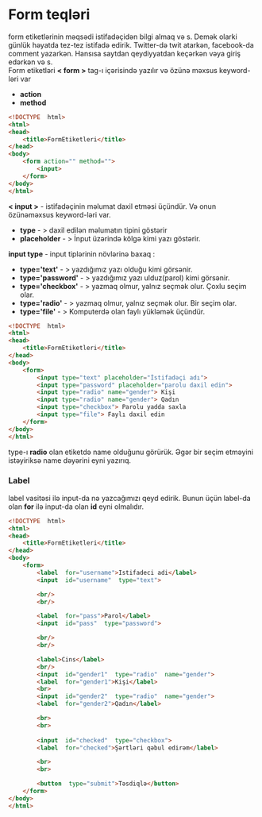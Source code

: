 ﻿# Form teqləri

form etiketlərinin məqsədi istifadəçidən bilgi almaq və s.
Demək olarki günlük həyatda tez-tez istifadə edirik. Twitter-də twit atarkən, facebook-da comment yazarkən. Hansısa saytdan qeydiyyatdan keçərkən vəya giriş edərkən və s.  
Form etiketləri **< form >** tag-ı içərisində yazılır və özünə məxsus keyword-ləri var

* **action**
* **method**

```html
<!DOCTYPE  html>
<html>
<head>
	<title>FormEtiketleri</title>
</head>
<body>
	<form action="" method="">
		<input>
	</form>
</body>
</html>
```
**< input >** - istifadəçinin məlumat daxil etməsi üçündür. Və onun özünəməxsus keyword-ləri var.
* **type** - > daxil edilən məlumatın tipini göstərir
* **placeholder** - > İnput üzərində kölgə kimi yazı göstərir.

**input type** - input tiplərinin növlərinə baxaq :

* **type='text'** - > yazdığımız yazı olduğu kimi görsənir.
* **type='password'** - > yazdığımız yazı ulduz(parol) kimi görsənir.
* **type='checkbox'** - > yazmaq olmur, yalnız seçmək olur. Çoxlu seçim olar.
* **type='radio'** - > yazmaq olmur, yalnız seçmək olur. Bir seçim olar.
* **type='file'** - > Komputerdə olan faylı yükləmək üçündür.
```html
<!DOCTYPE  html>
<html>
<head>
	<title>FormEtiketleri</title>
</head>
<body>
	<form>
		<input type="text" placeholder="İstifadəçi adı">
		<input type="password" placeholder="parolu daxil edin">
		<input type="radio" name="gender"> Kişi
		<input type="radio" name="gender"> Qadın
		<input type="checkbox"> Parolu yadda saxla
		<input type="file"> Faylı daxil edin
	</form>
</body>
</html>
```
type-ı **radio** olan etiketdə name olduğunu görürük. Əgər bir seçim etməyini istəyiriksə name dəyərini eyni yazırıq.

### Label

label vasitəsi ilə input-da nə yazcağımızı qeyd edirik.
Bunun üçün label-da olan **for** ilə input-da olan **id** eyni olmalıdır.

```html
<!DOCTYPE  html>
<html>
<head>
	<title>FormEtiketleri</title>
</head>
<body>
	<form>
		<label  for="username">Istifadeci adi</label>
		<input  id="username"  type="text">  

		<br/>
		<br/>  

		<label  for="pass">Parol</label>
		<input  id="pass"  type="password">

		<br/>
		<br/>

		<label>Cins</label>
		<br/>
		<input  id="gender1"  type="radio"  name="gender">
		<label  for="gender1">Kişi</label>
		<br>
		<input  id="gender2"  type="radio"  name="gender">
		<label  for="gender2">Qadın</label>

		<br>
		<br>
		
		<input  id="checked"  type="checkbox">
		<label  for="checked">Şərtləri qəbul edirəm</label>

		<br>
		<br>

		<button  type="submit">Təsdiqlə</button>
	</form>
</body>
</html>
```

